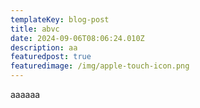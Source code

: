 ```yaml
---
templateKey: blog-post
title: abvc
date: 2024-09-06T08:06:24.010Z
description: aa
featuredpost: true
featuredimage: /img/apple-touch-icon.png
---
```

a﻿aaaaa